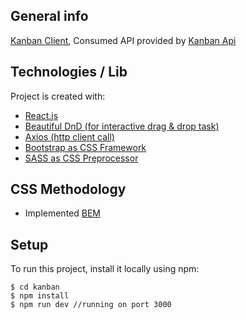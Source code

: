 ## General info
[Kanban Client](https://github.com/balbaal/kanban), Consumed API provided by [Kanban Api](https://github.com/balbaal/kanban-api)

## Technologies / Lib
Project is created with:
* [React.js](https://reactjs.org/)
* [Beautiful DnD (for interactive drag & drop task)](https://github.com/atlassian/react-beautiful-dnd)
* [Axios (http client call)](https://github.com/axios/axios)
* [Bootstrap as CSS Framework](https://getbootstrap.com/)
* [SASS as CSS Preprocessor](https://sass-lang.com/)

## CSS Methodology
* Implemented [BEM](http://getbem.com/introduction/)

## Setup
To run this project, install it locally using npm:
```
$ cd kanban
$ npm install
$ npm run dev //running on port 3000
```